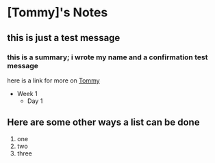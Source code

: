 # [Tommy]'s Notes
## this is just a test message
### this is a summary; i wrote my name and a confirmation test message 
here is a link for more on [Tommy](https://github.com/Xanadude2112)

* Week 1
  * Day 1

## Here are some other ways a list can be done

1. one
2. two
3. three